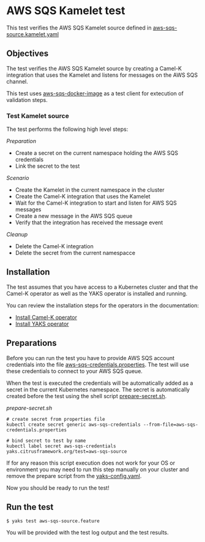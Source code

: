 # AWS SQS Kamelet test

This test verifies the AWS SQS Kamelet source defined in [aws-sqs-source.kamelet.yaml](aws-sqs-source.kamelet.yaml)

## Objectives

The test verifies the AWS SQS Kamelet source by creating a Camel-K integration that uses the Kamelet and listens for messages on the
AWS SQS channel.

This test uses [aws-sqs-docker-image](https://github.com/tplevko/aws-sqs-docker-image) as a test client for extecution of validation steps.

### Test Kamelet source

The test performs the following high level steps:

*Preparation*
- Create a secret on the current namespace holding the AWS SQS credentials
- Link the secret to the test

*Scenario* 
- Create the Kamelet in the current namespace in the cluster
- Create the Camel-K integration that uses the Kamelet
- Wait for the Camel-K integration to start and listen for AWS SQS messages
- Create a new message in the AWS SQS queue
- Verify that the integration has received the message event

*Cleanup*
- Delete the Camel-K integration
- Delete the secret from the current namespacce

## Installation

The test assumes that you have access to a Kubernetes cluster and that the Camel-K operator as well as the YAKS operator is installed
and running.

You can review the installation steps for the operators in the documentation:

- [Install Camel-K operator](https://camel.apache.org/camel-k/latest/installation/installation.html)
- [Install YAKS operator](https://github.com/citrusframework/yaks#installation)

## Preparations

Before you can run the test you have to provide AWS SQS account credentials into the file [aws-sqs-credentials.properties](aws-sqs-credentials.properties). The test will use these credentials to connect to your AWS SQS queue.

When the test is executed the credentials will be automatically added as a secret in the current Kubernetes namespace. The secret is automatically created before the test using
the shell script [prepare-secret.sh](prepare-secret.sh).

*prepare-secret.sh*
```shell script
# create secret from properties file
kubectl create secret generic aws-sqs-credentials --from-file=aws-sqs-credentials.properties

# bind secret to test by name
kubectl label secret aws-sqs-credentials yaks.citrusframework.org/test=aws-sqs-source 
```  

If for any reason this script execution does not work for your OS or environment you may need to run this step manually on your cluster and
remove the prepare script from the [yaks-config.yaml](yaks-config.yaml).

Now you should be ready to run the test!

## Run the test

```shell script
$ yaks test aws-sqs-source.feature
```

You will be provided with the test log output and the test results.
